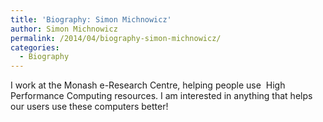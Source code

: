 ```yaml
---
title: 'Biography: Simon Michnowicz'
author: Simon Michnowicz
permalink: /2014/04/biography-simon-michnowicz/
categories:
  - Biography
---
```

I work at the Monash e-Research Centre, helping people use  High Performance Computing resources. I am interested in anything that helps our users use these computers better!
